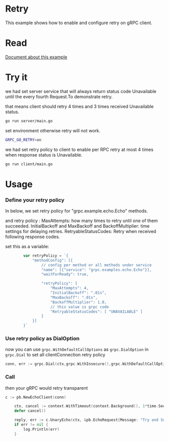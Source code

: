 # Retry

This example shows how to enable and configure retry on gRPC client.

# Read

[Document about this example](https://github.com/grpc/proposal/blob/master/A6-client-retries.md#retry-policy)


# Try it

we had set server service that will always return status code Unavailable until the every fourth Request.To demonstrate retry.

that means client should retry 4 times and 3 times received Unavailable status.

```bash
go run server/main.go
```

set environment otherwise retry will not work.
```bash
GRPC_GO_RETRY=on 
```

we had set retry policy to client to enable per RPC retry at most 4 times when response status is Unavailable.
```bash
go run client/main.go
```

# Usage

### Define your retry policy

In below, we set retry policy for "grpc.example.echo.Echo" methods.

and retry policy :
MaxAttempts: how many times to retry until one of them succeeded.
InitialBackoff and MaxBackoff and BackoffMultiplier: time settings for delaying retries.
RetryableStatusCodes: Retry when received following response codes.

set this as a variable:
```go
        var retryPolicy = `{
            "methodConfig": [{
                // config per method or all methods under service
                "name": [{"service": "grpc.examples.echo.Echo"}],
                "waitForReady": true,

                "retryPolicy": {
                    "MaxAttempts": 4,
                    "InitialBackoff": ".01s",
                    "MaxBackoff": ".01s",
                    "BackoffMultiplier": 1.0,
                    // this value is grpc code
                    "RetryableStatusCodes": [ "UNAVAILABLE" ]
                }
            }]
        }`
```

### Use retry policy as DialOption

now you can use `grpc.WithDefaultCallOptions` as `grpc.DialOption` in `grpc.Dial`
to set all clientConnection retry policy

```go
conn, err := grpc.Dial(ctx,grpc.WithInsecure(),grpc.WithDefaultCallOptions(retryPolicy))
```

### Call 

then your gRPC would retry transparent
```go
c := pb.NewEchoClient(conn)

	ctx, cancel := context.WithTimeout(context.Background(), 1*time.Second)
	defer cancel()

	reply, err := c.UnaryEcho(ctx, &pb.EchoRequest{Message: "Try and Success"})
	if err != nil {
		log.Println(err)
    }
```